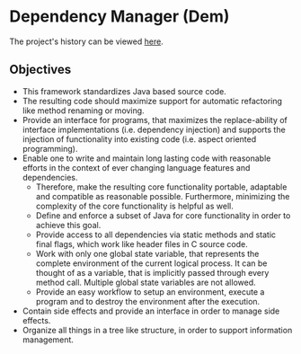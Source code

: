 # Dependency Manager (Dem)
The project's history can be viewed [here](src/main/xml/net/splitcells/dem/history.xml).
## Objectives
* This framework standardizes Java based source code.
* The resulting code should maximize support for automatic refactoring like method renaming or moving.
* Provide an interface for programs, that maximizes the replace-ability of interface implementations
  (i.e. dependency injection) and
  supports the injection of functionality into existing code (i.e. aspect oriented programming).
* Enable one to write and maintain long lasting code with reasonable efforts in the context of ever
  changing language features and dependencies.
  * Therefore, make the resulting core functionality portable, adaptable and compatible as reasonable possible.
    Furthermore, minimizing the complexity of the core functionality is helpful as well. 
  * Define and enforce a subset of Java for core functionality in order to achieve this goal.
  * Provide access to all dependencies via static methods and static final flags,
    which work like header files in C source code.
  * Work with only one global state variable, that represents the complete environment of the current logical process.
    It can be thought of as a variable,
    that is implicitly passed through every method call.
    Multiple global state variables are not allowed.
  * Provide an easy workflow to setup an environment,
    execute a program and to destroy the environment after the execution.
* Contain side effects and provide an interface in order to manage side effects.
* Organize all things in a tree like structure,
  in order to support information management.